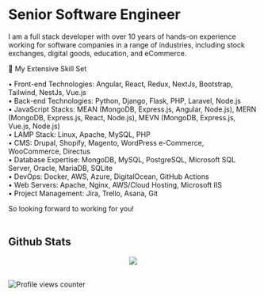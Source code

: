 # Senior Software Engineer 
  

I am a full stack developer with over 10 years of hands-on experience working for software companies in a range of industries, including stock exchanges, digital goods, education, and eCommerce.

🌟 My Extensive Skill Set<br/>

• Front-end Technologies: Angular, React, Redux, NextJs, Bootstrap, Tailwind, NestJs, Vue.js<br/>
• Back-end Technologies: Python, Django, Flask, PHP, Laravel, Node.js<br/>
• JavaScript Stacks: MEAN (MongoDB, Express.js, Angular, Node.js), MERN (MongoDB, Express.js, React, Node.js), MEVN (MongoDB, Express.js, Vue.js, Node.js)<br/>
• LAMP Stack: Linux, Apache, MySQL, PHP<br/>
• CMS: Drupal, Shopify, Magento, WordPress e-Commerce, WooCommerce, Directus<br/>
• Database Expertise: MongoDB, MySQL, PostgreSQL, Microsoft SQL Server, Oracle, MariaDB, SQLite<br/>
• DevOps: Docker, AWS, Azure, DigitalOcean, GitHub Actions<br/>
• Web Servers: Apache, Nginx, AWS/Cloud Hosting, Microsoft IIS<br/>
• Project Management: Jira, Trello, Asana, Git<br/>

So looking forward to working for you!    
<br/>  

## Github Stats  
<div align="center"><img src="https://github-readme-stats.vercel.app/api?username=ticu90&show_icons=true&count_private=true&hide_border=true" align="center" /></div>  

<br/>  

![Profile views counter](https://komarev.com/ghpvc/?username=ticu90&&style=flat-square)  

